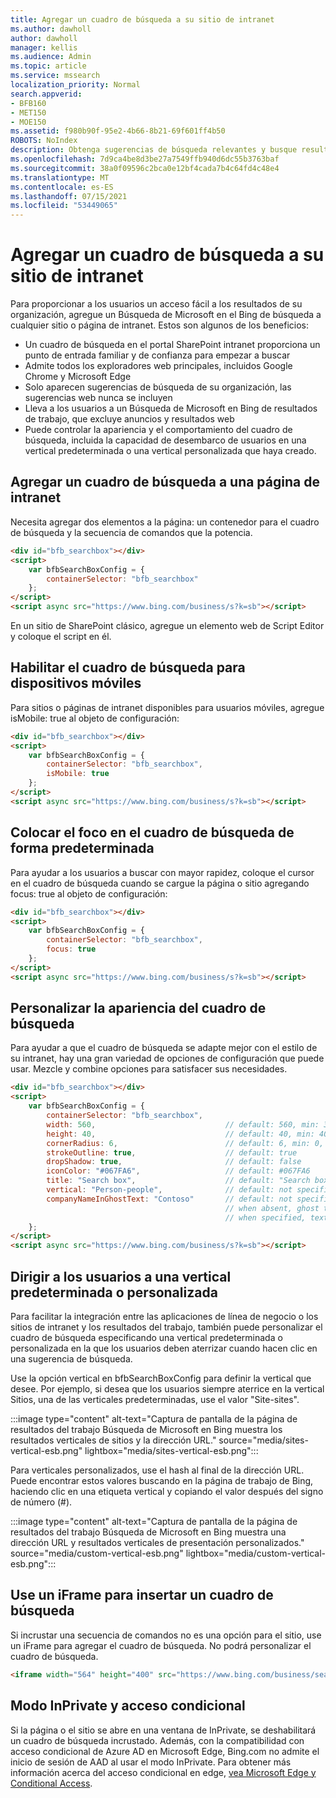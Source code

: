 ```yaml
---
title: Agregar un cuadro de búsqueda a su sitio de intranet
ms.author: dawholl
author: dawholl
manager: kellis
ms.audience: Admin
ms.topic: article
ms.service: mssearch
localization_priority: Normal
search.appverid:
- BFB160
- MET150
- MOE150
ms.assetid: f980b90f-95e2-4b66-8b21-69f601ff4b50
ROBOTS: NoIndex
description: Obtenga sugerencias de búsqueda relevantes y busque resultados de trabajo más rápido agregando un cuadro de Búsqueda de Microsoft de búsqueda a su sitio o página de intranet.
ms.openlocfilehash: 7d9ca4be8d3be27a7549ffb940d6dc55b3763baf
ms.sourcegitcommit: 38a0f09596c2bca0e12bf4cada7b4c64fd4c48e4
ms.translationtype: MT
ms.contentlocale: es-ES
ms.lasthandoff: 07/15/2021
ms.locfileid: "53449065"
---
```

# <a name="add-a-search-box-to-your-intranet-site"></a>Agregar un cuadro de búsqueda a su sitio de intranet

Para proporcionar a los usuarios un acceso fácil a los resultados de su organización, agregue un Búsqueda de Microsoft en el Bing de búsqueda a cualquier sitio o página de intranet. Estos son algunos de los beneficios:

- Un cuadro de búsqueda en el portal SharePoint intranet proporciona un punto de entrada familiar y de confianza para empezar a buscar
- Admite todos los exploradores web principales, incluidos Google Chrome y Microsoft Edge
- Solo aparecen sugerencias de búsqueda de su organización, las sugerencias web nunca se incluyen
- Lleva a los usuarios a un Búsqueda de Microsoft en Bing de resultados de trabajo, que excluye anuncios y resultados web
- Puede controlar la apariencia y el comportamiento del cuadro de búsqueda, incluida la capacidad de desembarco de usuarios en una vertical predeterminada o una vertical personalizada que haya creado.
  
## <a name="add-a-search-box-to-an-intranet-page"></a>Agregar un cuadro de búsqueda a una página de intranet

Necesita agregar dos elementos a la página: un contenedor para el cuadro de búsqueda y la secuencia de comandos que la potencia.
  
```html
<div id="bfb_searchbox"></div>
<script>
    var bfbSearchBoxConfig = {
        containerSelector: "bfb_searchbox"
    };
</script>
<script async src="https://www.bing.com/business/s?k=sb"></script>
```

En un sitio de SharePoint clásico, agregue un elemento web de Script Editor y coloque el script en él.
  
## <a name="enable-the-search-box-for-mobile"></a>Habilitar el cuadro de búsqueda para dispositivos móviles

Para sitios o páginas de intranet disponibles para usuarios móviles, agregue isMobile: true al objeto de configuración:
  
```html
<div id="bfb_searchbox"></div>
<script>
    var bfbSearchBoxConfig = {
        containerSelector: "bfb_searchbox", 
        isMobile: true
    };
</script>
<script async src="https://www.bing.com/business/s?k=sb"></script>
```

## <a name="put-focus-on-the-search-box-by-default"></a>Colocar el foco en el cuadro de búsqueda de forma predeterminada

Para ayudar a los usuarios a buscar con mayor rapidez, coloque el cursor en el cuadro de búsqueda cuando se cargue la página o sitio agregando focus: true al objeto de configuración:
  
```html
<div id="bfb_searchbox"></div>
<script>
    var bfbSearchBoxConfig = {
        containerSelector: "bfb_searchbox",
        focus: true
    };
</script>
<script async src="https://www.bing.com/business/s?k=sb"></script>
```

## <a name="customize-the-appearance-of-the-search-box"></a>Personalizar la apariencia del cuadro de búsqueda 

Para ayudar a que el cuadro de búsqueda se adapte mejor con el estilo de su intranet, hay una gran variedad de opciones de configuración que puede usar. Mezcle y combine opciones para satisfacer sus necesidades.

```html
<div id="bfb_searchbox"></div>
<script>
    var bfbSearchBoxConfig = {
        containerSelector: "bfb_searchbox",
        width: 560,                             // default: 560, min: 360, max: 650
        height: 40,                             // default: 40, min: 40, max: 72
        cornerRadius: 6,                        // default: 6, min: 0, max: 25                                   
        strokeOutline: true,                    // default: true
        dropShadow: true,                       // default: false
        iconColor: "#067FA6",                   // default: #067FA6
        title: "Search box",                    // default: "Search box"
        vertical: "Person-people",              // default: not specified, search box directs to the All vertical on the WORK results page
        companyNameInGhostText: "Contoso"       // default: not specified
                                                // when absent, ghost text will be "Search work"
                                                // when specified, text will be "Search <companyNameInGhostText>"
    };
</script>
<script async src="https://www.bing.com/business/s?k=sb"></script>
```

## <a name="direct-users-to-a-default-or-custom-vertical"></a>Dirigir a los usuarios a una vertical predeterminada o personalizada

Para facilitar la integración entre las aplicaciones de línea de negocio o los sitios de intranet y los resultados del trabajo, también puede personalizar el cuadro de búsqueda especificando una vertical predeterminada o personalizada en la que los usuarios deben aterrizar cuando hacen clic en una sugerencia de búsqueda.

Use la opción vertical en bfbSearchBoxConfig para definir la vertical que desee. Por ejemplo, si desea que los usuarios siempre aterrice en la vertical Sitios, una de las verticales predeterminadas, use el valor "Site-sites".

:::image type="content" alt-text="Captura de pantalla de la página de resultados del trabajo Búsqueda de Microsoft en Bing muestra los resultados verticales de sitios y la dirección URL." source="media/sites-vertical-esb.png" lightbox="media/sites-vertical-esb.png":::

Para verticales personalizados, use el hash al final de la dirección URL. Puede encontrar estos valores buscando en la página de trabajo de Bing, haciendo clic en una etiqueta vertical y copiando el valor después del signo de número (#).

:::image type="content" alt-text="Captura de pantalla de la página de resultados del trabajo Búsqueda de Microsoft en Bing muestra una dirección URL y resultados verticales de presentación personalizados." source="media/custom-vertical-esb.png" lightbox="media/custom-vertical-esb.png":::

## <a name="use-an-iframe-to-embed-a-search-box"></a>Use un iFrame para insertar un cuadro de búsqueda

Si incrustar una secuencia de comandos no es una opción para el sitio, use un iFrame para agregar el cuadro de búsqueda. No podrá personalizar el cuadro de búsqueda.
  
```html
<iframe width="564" height="400" src="https://www.bing.com/business/searchbox"></iframe>
```

## <a name="inprivate-mode-and-conditional-access"></a>Modo InPrivate y acceso condicional

Si la página o el sitio se abre en una ventana de InPrivate, se deshabilitará un cuadro de búsqueda incrustado. Además, con la compatibilidad con acceso condicional de Azure AD en Microsoft Edge, Bing.com no admite el inicio de sesión de AAD al usar el modo InPrivate. Para obtener más información acerca del acceso condicional en edge, [vea Microsoft Edge y Conditional Access](/deployedge/ms-edge-security-conditional-access#accessing-conditional-access-protected-resources-in-microsoft-edge). 
